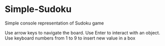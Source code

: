 # Simple-Sudoku
Simple console representation of Sudoku game

Use arrow keys to navigate the board.
Use Enter to interact with an object.
Use keyboard numbers from 1 to 9 to insert new value in a box
